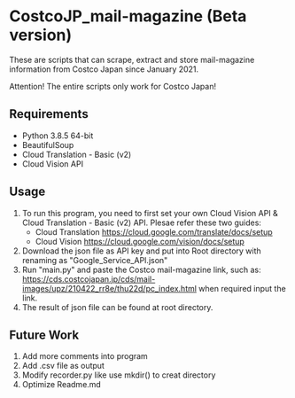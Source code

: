# CostcoJP_mail-magazine (Beta version)
These are scripts that can scrape, extract and store mail-magazine information from Costco Japan since January 2021.

Attention! The entire scripts only work for Costco Japan!


## Requirements
- Python 3.8.5 64-bit
- BeautifulSoup
- Cloud Translation - Basic (v2)
- Cloud Vision API 


## Usage
1. To run this program, you need to first set your own Cloud Vision API & Cloud Translation - Basic (v2) API. Plesae refer these two guides:
   - Cloud Translation https://cloud.google.com/translate/docs/setup
   - Cloud Vision https://cloud.google.com/vision/docs/setup
2. Download the json file as API key and put into Root directory with renaming as "Google_Service_API.json"
3. Run "main.py" and paste the Costco mail-magazine link, such as: https://cds.costcojapan.jp/cds/mail-images/upz/210422_rr8e/thu22d/pc_index.html when required input the link.
4. The result of json file can be found at root directory.


## Future Work
1. Add more comments into program
2. Add .csv file as output
3. Modify recorder.py like use mkdir() to creat directory 
4. Optimize Readme.md

